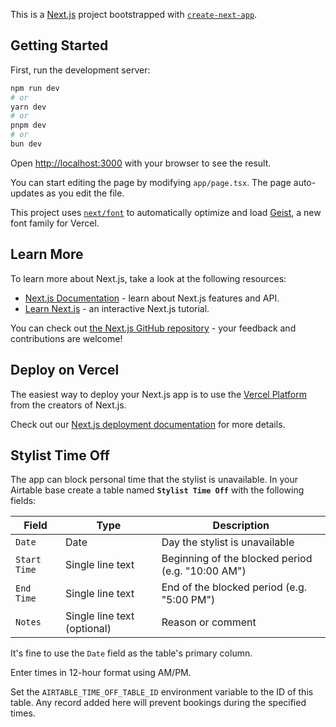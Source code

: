 This is a [Next.js](https://nextjs.org) project bootstrapped with [`create-next-app`](https://nextjs.org/docs/app/api-reference/cli/create-next-app).

## Getting Started

First, run the development server:

```bash
npm run dev
# or
yarn dev
# or
pnpm dev
# or
bun dev
```

Open [http://localhost:3000](http://localhost:3000) with your browser to see the result.

You can start editing the page by modifying `app/page.tsx`. The page auto-updates as you edit the file.

This project uses [`next/font`](https://nextjs.org/docs/app/building-your-application/optimizing/fonts) to automatically optimize and load [Geist](https://vercel.com/font), a new font family for Vercel.

## Learn More

To learn more about Next.js, take a look at the following resources:

- [Next.js Documentation](https://nextjs.org/docs) - learn about Next.js features and API.
- [Learn Next.js](https://nextjs.org/learn) - an interactive Next.js tutorial.

You can check out [the Next.js GitHub repository](https://github.com/vercel/next.js) - your feedback and contributions are welcome!

## Deploy on Vercel

The easiest way to deploy your Next.js app is to use the [Vercel Platform](https://vercel.com/new?utm_medium=default-template&filter=next.js&utm_source=create-next-app&utm_campaign=create-next-app-readme) from the creators of Next.js.

Check out our [Next.js deployment documentation](https://nextjs.org/docs/app/building-your-application/deploying) for more details.

## Stylist Time Off

The app can block personal time that the stylist is unavailable. In your Airtable base create a table named **`Stylist Time Off`** with the following fields:

| Field        | Type                        | Description                                       |
| ------------ | --------------------------- | ------------------------------------------------- |
| `Date`       | Date                        | Day the stylist is unavailable                    |
| `Start Time` | Single line text            | Beginning of the blocked period (e.g. "10:00 AM") |
| `End Time`   | Single line text            | End of the blocked period (e.g. "5:00 PM")        |
| `Notes`      | Single line text (optional) | Reason or comment                                 |

It's fine to use the `Date` field as the table's primary column.

Enter times in 12-hour format using AM/PM.

Set the `AIRTABLE_TIME_OFF_TABLE_ID` environment variable to the ID of this table. Any record added here will prevent bookings during the specified times.
